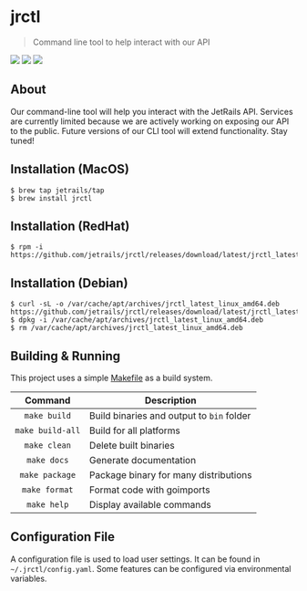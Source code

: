# jrctl
> Command line tool to help interact with our API

![](https://img.shields.io/badge/License-JetRails_License-green.svg?style=for-the-badge&labelColor=89BA40&color=282F38)
![](https://img.shields.io/badge/Version-4.0.0-green.svg?style=for-the-badge&labelColor=89BA40&color=282F38)
![](https://img.shields.io/badge/OS-MacOS/Linux-green.svg?style=for-the-badge&labelColor=89BA40&color=282F38)

## About

Our command-line tool will help you interact with the JetRails API. Services are currently limited because we are actively working on exposing our API to the public. Future versions of our CLI tool will extend functionality. Stay tuned!

## Installation (MacOS)

```shell
$ brew tap jetrails/tap
$ brew install jrctl
```

## Installation (RedHat)

```shell
$ rpm -i https://github.com/jetrails/jrctl/releases/download/latest/jrctl_latest_linux_amd64.rpm
```

## Installation (Debian)

```shell
$ curl -sL -o /var/cache/apt/archives/jrctl_latest_linux_amd64.deb https://github.com/jetrails/jrctl/releases/download/latest/jrctl_latest_linux_amd64.deb
$ dpkg -i /var/cache/apt/archives/jrctl_latest_linux_amd64.deb
$ rm /var/cache/apt/archives/jrctl_latest_linux_amd64.deb
```

## Building & Running

This project uses a simple [Makefile](./Makefile) as a build system.

|     Command        | Description                               |
|:------------------:|-------------------------------------------|
|  `make build`      | Build binaries and output to `bin` folder |
|  `make build-all`  | Build for all platforms                   |
|  `make clean`      | Delete built binaries                     |
|  `make docs`       | Generate documentation                    |
| `make package`     | Package binary for many distributions     |
| `make format`      | Format code with goimports                |
|  `make help`       | Display available commands                |

## Configuration File

A configuration file is used to load user settings. It can be found in `~/.jrctl/config.yaml`. Some features can be configured via environmental variables.
